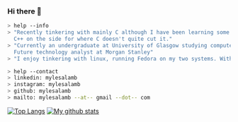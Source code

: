 ### Hi there 👋

```Bash
> help --info
> "Recently tinkering with mainly C although I have been learning some 
  C++ on the side for where C doesn't quite cut it."
> "Currently an undergraduate at University of Glasgow studying computer science.
  Future technology analyst at Morgan Stanley"
> "I enjoy tinkering with linux, running Fedora on my two systems. With a budding interest in FreeBSD."
```

```Bash
> help --contact
> linkedin: mylesalamb
> instagram: mylesalamb
> github: mylesalamb
> mailto: mylesalamb --at-- gmail --dot-- com
```


[![Top Langs](https://github-readme-stats.vercel.app/api/top-langs/?username=mylesalamb)](https://github.com/mylesalamb/github-readme-stats)
[![My github stats](https://github-readme-stats.vercel.app/api?username=mylesalamb)](https://github.com/mylesalamb/github-readme-stats)
